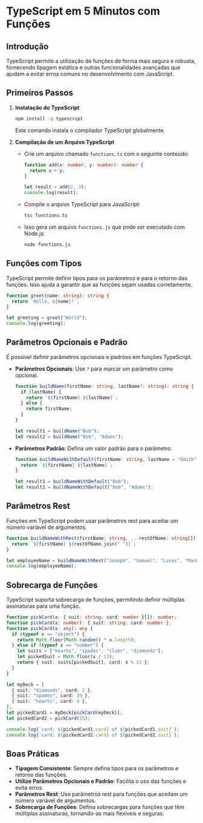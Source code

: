 
# TypeScript em 5 Minutos com Funções

## Introdução

TypeScript permite a utilização de funções de forma mais segura e robusta, fornecendo tipagem estática e outras funcionalidades avançadas que ajudam a evitar erros comuns no desenvolvimento com JavaScript.

## Primeiros Passos

1. **Instalação do TypeScript**
   ```bash
   npm install -g typescript
   ```
   Este comando instala o compilador TypeScript globalmente.

2. **Compilação de um Arquivo TypeScript**
   - Crie um arquivo chamado `functions.ts` com o seguinte conteúdo:
     ```typescript
     function add(x: number, y: number): number {
       return x + y;
     }

     let result = add(2, 3);
     console.log(result);
     ```
   - Compile o arquivo TypeScript para JavaScript:
     ```bash
     tsc functions.ts
     ```
   - Isso gera um arquivo `functions.js` que pode ser executado com Node.js:
     ```bash
     node functions.js
     ```

## Funções com Tipos

TypeScript permite definir tipos para os parâmetros e para o retorno das funções. Isso ajuda a garantir que as funções sejam usadas corretamente.

```typescript
function greet(name: string): string {
  return `Hello, ${name}!`;
}

let greeting = greet("World");
console.log(greeting);
```

## Parâmetros Opcionais e Padrão

É possível definir parâmetros opcionais e padrões em funções TypeScript.

- **Parâmetros Opcionais**: Use `?` para marcar um parâmetro como opcional.
  ```typescript
  function buildName(firstName: string, lastName?: string): string {
    if (lastName) {
      return `${firstName} ${lastName}`;
    } else {
      return firstName;
    }
  }

  let result1 = buildName("Bob");
  let result2 = buildName("Bob", "Adams");
  ```

- **Parâmetros Padrão**: Defina um valor padrão para o parâmetro.
  ```typescript
  function buildNameWithDefault(firstName: string, lastName = "Smith"): string {
    return `${firstName} ${lastName}`;
  }

  let result1 = buildNameWithDefault("Bob");
  let result2 = buildNameWithDefault("Bob", "Adams");
  ```

## Parâmetros Rest

Funções em TypeScript podem usar parâmetros rest para aceitar um número variável de argumentos.

```typescript
function buildNameWithRest(firstName: string, ...restOfName: string[]): string {
  return `${firstName} ${restOfName.join(" ")}`;
}

let employeeName = buildNameWithRest("Joseph", "Samuel", "Lucas", "MacKinzie");
console.log(employeeName);
```

## Sobrecarga de Funções

TypeScript suporta sobrecarga de funções, permitindo definir múltiplas assinaturas para uma função.

```typescript
function pickCard(x: { suit: string; card: number }[]): number;
function pickCard(x: number): { suit: string; card: number };
function pickCard(x: any): any {
  if (typeof x == "object") {
    return Math.floor(Math.random() * x.length);
  } else if (typeof x == "number") {
    let suits = ["hearts", "spades", "clubs", "diamonds"];
    let pickedSuit = Math.floor(x / 13);
    return { suit: suits[pickedSuit], card: x % 13 };
  }
}

let myDeck = [
  { suit: "diamonds", card: 2 },
  { suit: "spades", card: 10 },
  { suit: "hearts", card: 4 },
];
let pickedCard1 = myDeck[pickCard(myDeck)];
let pickedCard2 = pickCard(15);

console.log(`card: ${pickedCard1.card} of ${pickedCard1.suit}`);
console.log(`card: ${pickedCard2.card} of ${pickedCard2.suit}`);
```

## Boas Práticas

- **Tipagem Consistente**: Sempre defina tipos para os parâmetros e retorno das funções.
- **Utilize Parâmetros Opcionais e Padrão**: Facilita o uso das funções e evita erros.
- **Parâmetros Rest**: Use parâmetros rest para funções que aceitam um número variável de argumentos.
- **Sobrecarga de Funções**: Defina sobrecargas para funções que têm múltiplas assinaturas, tornando-as mais flexíveis e seguras.
